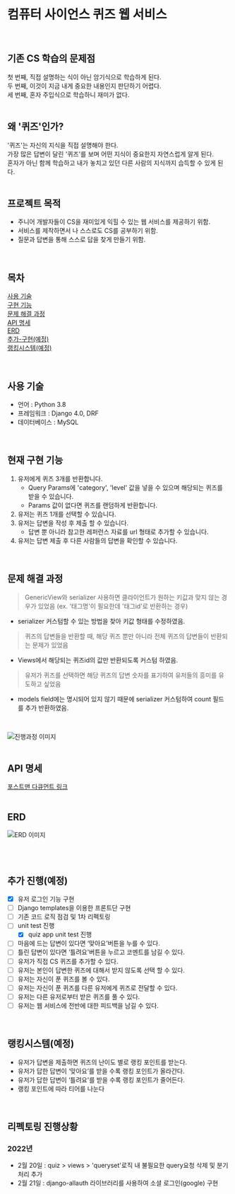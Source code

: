 # 컴퓨터 사이언스 퀴즈 웹 서비스
</br>

## 기존 CS 학습의 문제점

첫 번째, 직접 설명하는 식이 아닌 암기식으로 학습하게 된다. </br>
두 번째, 이것이 지금 내게 중요한 내용인지 판단하기 어렵다. </br>
세 번째, 혼자 주입식으로 학습하니 재미가 없다. </br>
</br>

## 왜 '퀴즈'인가?

'퀴즈'는 자신의 지식을 직접 설명해야 한다.</br>
가장 많은 답변이 달린 '퀴즈'를 보며 어떤 지식이 중요한지 자연스럽게 알게 된다.</br>
혼자가 아닌 함께 학습하고 내가 놓치고 있던 다른 사람의 지식까지 습득할 수 있게 된다.</br>
</br>

## 프로젝트 목적
- 주니어 개발자들이 CS을 재미있게 익힐 수 있는 웹 서비스를 제공하기 위함.
- 서비스를 제작하면서 나 스스로도 CS를 공부하기 위함.
- 질문과 답변을 통해 스스로 답을 찾게 만들기 위함.
</br>

## 목차
[사용 기술](#사용-기술)</br>
[구현 기능](#구현-기능)</br>
[문제 해결 과정](#문제-해결-과정)</br>
[API 명세](#API-명세)</br>
[ERD](#ERD)</br>
[추가-구현(예정)](#추가-구현(예정))</br>
[랭킹시스템(예정)](#랭킹시스템(예정))</br>


</br>

## 사용 기술
- 언어 : Python 3.8
- 프레임워크 : Django 4.0, DRF
- 데이터베이스 : MySQL
</br>

## 현재 구현 기능
1. 유저에게 퀴즈 3개를 반환합니다.
    - Query Params에 'category', 'level' 값을 넣을 수 있으며 해당되는 퀴즈를 받을 수 있습니다.
    - Params 값이 없다면 퀴즈를 랜덤하게 반환합니다.
2. 유저는 퀴즈 1개를 선택할 수 있습니다.
3. 유저는 답변을 작성 후 제출 할 수 있습니다.
    - 답변 뿐 아니라 참고한 레퍼런스 자료를 url 형태로 추가할 수 있습니다.
4. 유저는 답변 제출 후 다른 사람들의 답변을 확인할 수 있습니다.
</br>


## 문제 해결 과정
> GenericView와 serializer 사용하면 클라이언트가 원하는 키값과 맞지 않는 경우가 있었음 (ex. '태그명'이 필요한데 '태그id'로 반환하는 경우)
- serializer 커스텀할 수 있는 방법을 찾아 키값 형태를 수정하였음.
> 퀴즈의 답변들을 반환할 때, 해당 퀴즈 뿐만 아니라 전체 퀴즈의 답변들이 반환되는 문제가 있었음
- Views에서 해당되는 퀴즈id의 값만 반환되도록 커스텀 하였음.
> 유저가 퀴즈를 선택하면 해당 퀴즈의 답변 숫자를 표기하여 유저들의 흥미를 유도하고 싶었음
- models field에는 명시되어 있지 않기 때문에 serializer 커스텀하여 count 필드를 추가 반환하였음.
</br>

![진행과정 이미지](https://s3.us-west-2.amazonaws.com/secure.notion-static.com/ef5baac1-dae7-4d6c-899d-2a9d8d0c3942/Untitled.png?X-Amz-Algorithm=AWS4-HMAC-SHA256&X-Amz-Content-Sha256=UNSIGNED-PAYLOAD&X-Amz-Credential=AKIAT73L2G45EIPT3X45%2F20220219%2Fus-west-2%2Fs3%2Faws4_request&X-Amz-Date=20220219T050255Z&X-Amz-Expires=86400&X-Amz-Signature=27fb6ef9d472a103aa3dc0393ba6673b08cbe3d699dd2c351444fc99c759a78b&X-Amz-SignedHeaders=host&response-content-disposition=filename%20%3D%22Untitled.png%22&x-id=GetObject)
</br>
</br>

## API 명세 
[포스트맨 다큐먼트 링크](https://documenter.getpostman.com/view/18513651/UVkiSdi1)
</br>
</br>


## ERD
![ERD 이미지](https://s3.us-west-2.amazonaws.com/secure.notion-static.com/f2bf078c-141d-417d-b6dd-a487b49dadb6/Untitled.png?X-Amz-Algorithm=AWS4-HMAC-SHA256&X-Amz-Content-Sha256=UNSIGNED-PAYLOAD&X-Amz-Credential=AKIAT73L2G45EIPT3X45%2F20220219%2Fus-west-2%2Fs3%2Faws4_request&X-Amz-Date=20220219T045100Z&X-Amz-Expires=86400&X-Amz-Signature=289dab35d9e0710e9cf1956927d988a92567b1f6029a214d883ba9cc5ea6f5a8&X-Amz-SignedHeaders=host&response-content-disposition=filename%20%3D%22Untitled.png%22&x-id=GetObject)

</br>
</br>

## 추가 진행(예정)

- [x] 유저 로그인 기능 구현
- [ ] Django templates을 이용한 프론트단 구현
- [ ] 기존 코드 로직 점검 및 1차 리펙토링
- [ ] unit test 진행
    - [x] quiz app unit test 진행 
- [ ] 마음에 드는 답변이 있다면 ‘맞아요’버튼을 누를 수 있다.
- [ ] 틀린 답변이 있다면 ‘틀려요'버튼을 누르고 코멘트를 남길 수 있다.
- [ ] 유저가 직접 CS 퀴즈를 추가할 수 있다. 
- [ ] 유저는 본인이 답변한 퀴즈에 대해서 받지 않도록 선택 할 수 있다.
- [ ] 유저는 자신이 푼 퀴즈를 볼 수 있다.
- [ ] 유저는 자신이 푼 퀴즈를 다른 유저에게 퀴즈로 전달할 수 있다.
- [ ] 유저는 다른 유저로부터 받은 퀴즈를 풀 수 있다.
- [ ] 유저는 웹 서비스에 전반에 대한 피드백을 남길 수 있다.
</br>

## 랭킹시스템(예정)

- 유저가 답변을 제출하면 퀴즈의 난이도 별로 랭킹 포인트를 받는다.
- 유저가 답한 답변이 ‘맞아요’를 받을 수록 랭킹 포인트가 올라간다.
- 유저가 답한 답변이 ‘틀려요'를 받을 수록 랭킹 포인트가 줄어든다.
- 랭킹 포인트에 따라 티어를 나눈다
</br>

## 리펙토링 진행상황

### 2022년

- 2월 20일 : quiz > views > 'queryset'로직 내 불필요한 query요청 삭제 및 분기처리 추가
- 2월 21일 : django-allauth 라이브러리를 사용하여 소셜 로그인(google) 구현
